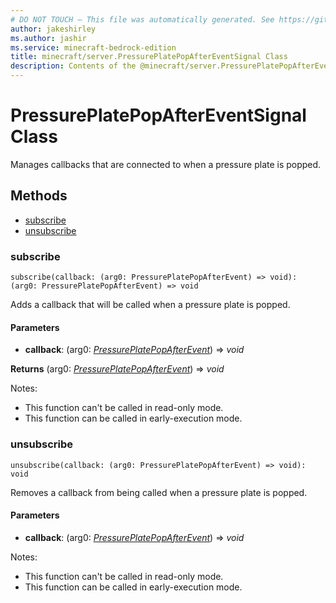 ```yaml
---
# DO NOT TOUCH — This file was automatically generated. See https://github.com/mojang/minecraftapidocsgenerator to modify descriptions, examples, etc.
author: jakeshirley
ms.author: jashir
ms.service: minecraft-bedrock-edition
title: minecraft/server.PressurePlatePopAfterEventSignal Class
description: Contents of the @minecraft/server.PressurePlatePopAfterEventSignal class.
---
```

# PressurePlatePopAfterEventSignal Class

Manages callbacks that are connected to when a pressure plate is popped.

## Methods
- [subscribe](#subscribe)
- [unsubscribe](#unsubscribe)

### **subscribe**
`
subscribe(callback: (arg0: PressurePlatePopAfterEvent) => void): (arg0: PressurePlatePopAfterEvent) => void
`

Adds a callback that will be called when a pressure plate is popped.

#### **Parameters**
- **callback**: (arg0: [*PressurePlatePopAfterEvent*](PressurePlatePopAfterEvent.md)) => *void*

**Returns** (arg0: [*PressurePlatePopAfterEvent*](PressurePlatePopAfterEvent.md)) => *void*
  
Notes:
- This function can't be called in read-only mode.
- This function can be called in early-execution mode.

### **unsubscribe**
`
unsubscribe(callback: (arg0: PressurePlatePopAfterEvent) => void): void
`

Removes a callback from being called when a pressure plate is popped.

#### **Parameters**
- **callback**: (arg0: [*PressurePlatePopAfterEvent*](PressurePlatePopAfterEvent.md)) => *void*
  
Notes:
- This function can't be called in read-only mode.
- This function can be called in early-execution mode.
